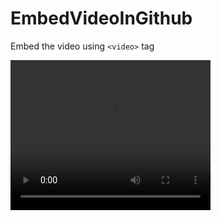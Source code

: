 # EmbedVideoInGithub


Embed the video using `<video>` tag

<video width="320" height="240" autoplay>
  <source src="https://raw.githubusercontent.com/kopp/EmbedVideoInGithub/master/TeePiInAction.mp4" type="video/mp4">
Your browser or github or someone else does not support the video tag.
</video>
